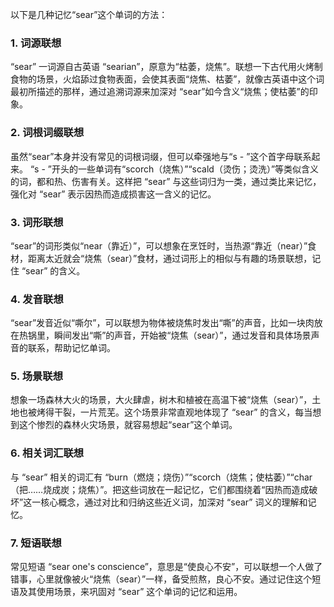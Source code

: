 以下是几种记忆“sear”这个单词的方法：

### 1. 词源联想
“sear” 一词源自古英语 “searian”，原意为“枯萎，烧焦”。联想一下古代用火烤制食物的场景，火焰舔过食物表面，会使其表面“烧焦、枯萎”，就像古英语中这个词最初所描述的那样，通过追溯词源来加深对 “sear”如今含义“烧焦；使枯萎”的印象。

### 2. 词根词缀联想
虽然“sear”本身并没有常见的词根词缀，但可以牵强地与“s - ”这个首字母联系起来。 “s - ”开头的一些单词有“scorch（烧焦）”“scald（烫伤；烫洗）”等类似含义的词，都和热、伤害有关。这样把 “sear” 与这些词归为一类，通过类比来记忆，强化对 “sear” 表示因热而造成损害这一含义的记忆。

### 3. 词形联想
“sear”的词形类似“near（靠近）”，可以想象在烹饪时，当热源“靠近（near）”食材，距离太近就会“烧焦（sear）”食材，通过词形上的相似与有趣的场景联想，记住 “sear” 的含义。

### 4. 发音联想
“sear”发音近似“嘶尔”，可以联想为物体被烧焦时发出“嘶”的声音，比如一块肉放在热锅里，瞬间发出“嘶”的声音，开始被“烧焦（sear）”，通过发音和具体场景声音的联系，帮助记忆单词。

### 5. 场景联想
想象一场森林大火的场景，大火肆虐，树木和植被在高温下被“烧焦（sear）”，土地也被烤得干裂，一片荒芜。这个场景非常直观地体现了 “sear” 的含义，每当想到这个惨烈的森林火灾场景，就容易想起“sear”这个单词。

### 6. 相关词汇联想
与 “sear” 相关的词汇有 “burn（燃烧；烧伤）”“scorch（烧焦；使枯萎）”“char（把……烧成炭；烧焦）”。把这些词放在一起记忆，它们都围绕着“因热而造成破坏”这一核心概念，通过对比和归纳这些近义词，加深对 “sear” 词义的理解和记忆。

### 7. 短语联想
常见短语 “sear one's conscience”，意思是“使良心不安”，可以联想一个人做了错事，心里就像被火“烧焦（sear）”一样，备受煎熬，良心不安。通过记住这个短语及其使用场景，来巩固对 “sear” 这个单词的记忆和运用。 